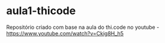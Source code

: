 # aula1-thicode
Repositório criado com base na aula do thi.code no youtube - https://www.youtube.com/watch?v=Ckig8H_h5
